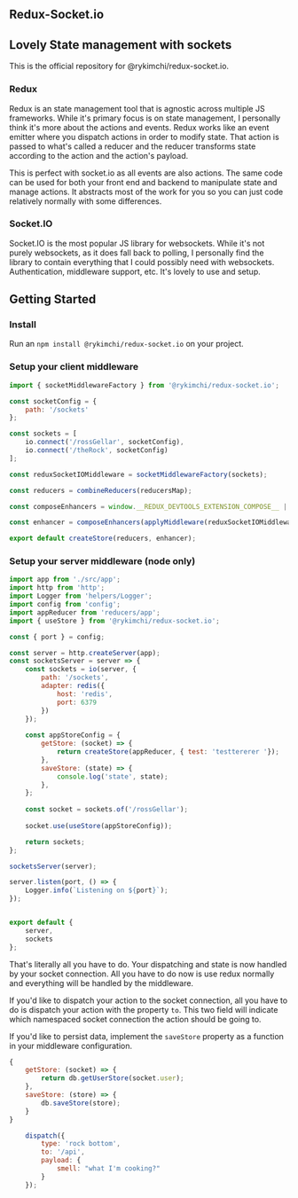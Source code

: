 Redux-Socket.io
-------------------

## Lovely State management with sockets
This is the official repository for @rykimchi/redux-socket.io. 

### Redux
Redux is an state management tool that is agnostic across multiple JS frameworks. While it's primary focus is on state
management, I personally think it's more about the actions and events. Redux works like an event emitter where you
dispatch actions in order to modify state. That action is passed to what's called a reducer and the reducer
transforms state according to the action and the action's payload. 

This is perfect with socket.io as all events are also actions. The same code can be used for both your front end
and backend to manipulate state and manage actions. It abstracts most of the work for you so you can just
code relatively normally with some differences.  

### Socket.IO
Socket.IO is the most popular JS library for websockets. While it's not purely websockets, as it does fall back to polling,
I personally find the library to contain everything that I could possibly need with websockets. Authentication,
middleware support, etc. It's lovely to use and setup.

## Getting Started

### Install
Run an `npm install @rykimchi/redux-socket.io` on your project.

### Setup your client middleware

```js
import { socketMiddlewareFactory } from '@rykimchi/redux-socket.io';

const socketConfig = {
    path: '/sockets'
};

const sockets = [
    io.connect('/rossGellar', socketConfig),
    io.connect('/theRock', socketConfig)
];

const reduxSocketIOMiddleware = socketMiddlewareFactory(sockets);

const reducers = combineReducers(reducersMap);

const composeEnhancers = window.__REDUX_DEVTOOLS_EXTENSION_COMPOSE__ || compose;

const enhancer = composeEnhancers(applyMiddleware(reduxSocketIOMiddleware));

export default createStore(reducers, enhancer);

```

### Setup your server middleware (node only)

```js
import app from './src/app';
import http from 'http';
import Logger from 'helpers/Logger';
import config from 'config';
import appReducer from 'reducers/app';
import { useStore } from '@rykimchi/redux-socket.io';

const { port } = config;

const server = http.createServer(app);
const socketsServer = server => {
    const sockets = io(server, {
        path: '/sockets',
        adapter: redis({
            host: 'redis',
            port: 6379
        })
    });
    
    const appStoreConfig = {
        getStore: (socket) => {
            return createStore(appReducer, { test: 'testtererer '});
        },
        saveStore: (state) => {
            console.log('state', state);
        },
    };
    
    const socket = sockets.of('/rossGellar');
    
    socket.use(useStore(appStoreConfig));

    return sockets;
};

socketsServer(server);

server.listen(port, () => {
    Logger.info(`Listening on ${port}`);
});


export default {
    server,
    sockets
};
```

That's literally all you have to do. Your dispatching and state is now handled by your socket connection. All you
have to do now is use redux normally and everything will be handled by the middleware. 

If you'd like to dispatch your action to the socket connection, all you have to do is dispatch your action
with the property `to`. This two field will indicate which namespaced socket connection the action should be going to.

If you'd like to persist data, implement the `saveStore` property as a function in your middleware configuration.

```js
{
    getStore: (socket) => {
        return db.getUserStore(socket.user);
    },
    saveStore: (store) => {
        db.saveStore(store);
    }
}
```

```js
    dispatch({ 
        type: 'rock bottom', 
        to: '/api',
        payload: {
            smell: "what I'm cooking?"
        }
    });
```